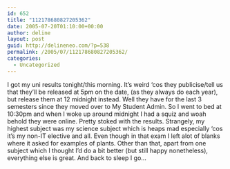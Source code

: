 ```yaml
---
id: 652
title: "112178680827205362"
date: 2005-07-20T01:10:00+00:00
author: deline
layout: post
guid: http://delineneo.com/?p=538
permalink: /2005/07/112178680827205362/
categories:
  - Uncategorized
---
```

I got my uni results tonight/this morning. It&#8217;s weird &#8216;cos they publicise/tell us that they&#8217;ll be released at 5pm on the date, (as they always do each year), but release them at 12 midnight instead. Well they have for the last 3 semesters since they moved over to My Student Admin. So I went to bed at 10:30pm and when I woke up around midnight I had a squiz and woah behold they were online. Pretty stoked with the results. Strangely, my highest subject was my science subject which is heaps mad especially &#8216;cos it&#8217;s my non-IT elective and all. Even though in that exam I left alot of blanks where it asked for examples of plants. Other than that, apart from one subject which I thought I&#8217;d do a bit better (but still happy nonetheless), everything else is great. And back to sleep I go&#8230;